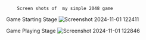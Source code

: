         Screen shots of  my simple 2048 game

Game Starting Stage
![Screenshot 2024-11-01 122411](https://github.com/user-attachments/assets/23810c9d-f726-4951-a42c-361f7bf6ea34)

Game Playing Stage
![Screenshot 2024-11-01 122846](https://github.com/user-attachments/assets/6bea7299-ffd3-4414-b815-c9471af4a525)
